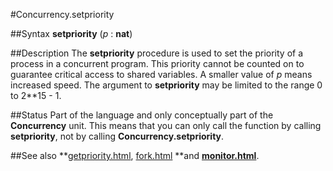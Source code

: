
#Concurrency.setpriority

##Syntax
**setpriority** (*p* : **nat**)



##Description
The **setpriority** procedure is used to set the priority of a process in a concurrent program.  This priority cannot  be counted on to guarantee critical access to shared variables.  A smaller value of *p* means increased speed.  The argument to **setpriority** may be limited to the range 0 to 2**15 - 1.



##Status
Part of the language and only conceptually part of the **Concurrency** unit. 
This means that you can only call the function by calling **setpriority**, not by calling **Concurrency.setpriority**.



##See also
**[getpriority.html](getpriority), [fork.html](fork) **and **[monitor.html](monitor)**.


